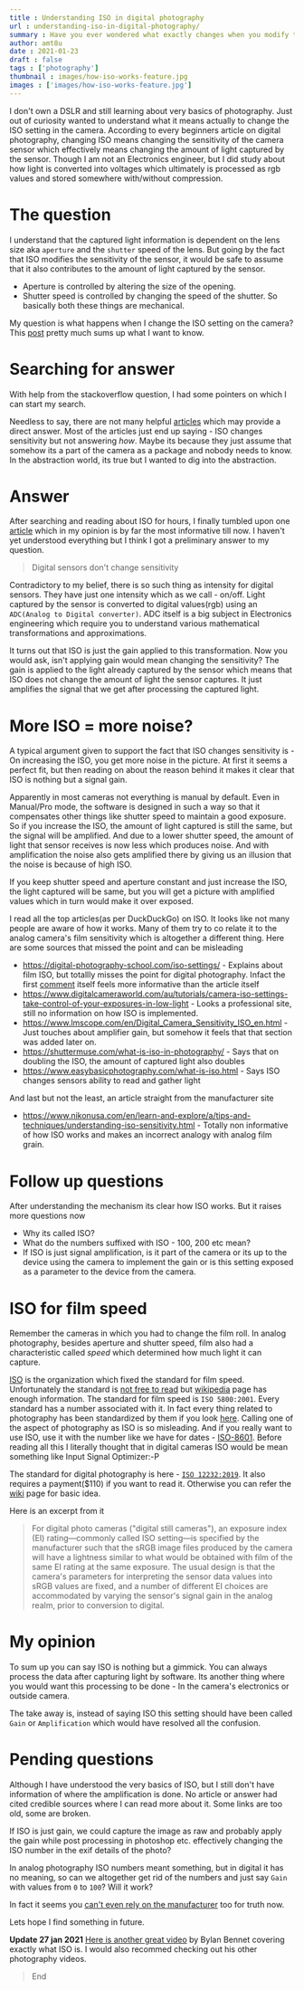 ```yaml
---
title : Understanding ISO in digital photography
url : understanding-iso-in-digital-photography/
summary : Have you ever wondered what exactly changes when you modify the ISO setting in a digital camera?
author: amt8u
date : 2021-01-23
draft : false
tags : ['photography']
thumbnail : images/how-iso-works-feature.jpg
images : ['images/how-iso-works-feature.jpg']
---
```


I don't own a DSLR and still learning about very basics of photography. Just out of curiosity wanted to understand what it means actually to change the ISO setting in the camera. According to every beginners article on digital photography, changing ISO means changing the sensitivity of the camera sensor which effectively means changing the amount of light captured by the sensor. Though I am not an Electronics engineer, but I did study about how light is converted into voltages which ultimately is processed as rgb values and stored somewhere with/without compression.

# The question
I understand that the captured light information is dependent on the lens size aka `aperture` and the `shutter` speed of the lens. But going by the fact that ISO modifies the sensitivity of the sensor, it would be safe to assume that it also contributes to the amount of light captured by the sensor.

* Aperture is controlled by altering the size of the opening.
* Shutter speed is controlled by changing the speed of the shutter. So basically both these things are mechanical. 

My question is what happens when I change the ISO setting on the camera? This [post](https://photo.stackexchange.com/questions/2946/how-is-iso-implemented-in-digital-cameras) pretty much sums up what I want to know.

# Searching for answer
With help from the stackoverflow question, I had some pointers on which I can start my search.

Needless to say, there are not many helpful [articles](https://www.easybasicphotography.com/what-is-iso.html) which may provide a direct answer. Most of the articles just end up saying - ISO changes sensitivity but not answering *how*. Maybe its because they just assume that somehow its a part of the camera as a package and nobody needs to know. In the abstraction world, its true but I wanted to dig into the abstraction.

# Answer
After searching and reading about ISO for hours, I finally tumbled upon one [article](https://clarkvision.com/articles/iso/) which in my opinion is by far the most informative till now. I haven't yet understood everything but I think I got a preliminary answer to my question.

> Digital sensors don't change sensitivity

Contradictory to my belief, there is so such thing as intensity for digital sensors. They have just one intensity which as we call - on/off. Light captured by the sensor is converted to digital values(rgb) using an `ADC(Analog to Digital converter)`. ADC itself is a big subject in Electronics engineering which require you to understand various mathematical transformations and approximations.

It turns out that ISO is just the gain applied to this transformation. Now you would ask, isn't applying gain would mean changing the sensitivity? The gain is applied to the light already captured by the sensor which means that ISO does not change the amount of light the sensor captures. It just amplifies the signal that we get after processing the captured light.

# More ISO = more noise?
A typical argument given to support the fact that ISO changes sensitivity is - On increasing the ISO, you get more noise in the picture. At first it seems a perfect fit, but then reading on about the reason behind it makes it clear that ISO is nothing but a signal gain.

Apparently in most cameras not everything is manual by default. Even in Manual/Pro mode, the software is designed in such a way so that it compensates other things like shutter speed to maintain a good exposure. So if you increase the ISO, the amount of light captured is still the same, but the signal will be amplified. And due to a lower shutter speed, the amount of light that sensor receives is now less which produces noise. And with amplification the noise also gets amplified there by giving us an illusion that the noise is because of high ISO.

If you keep shutter speed and aperture constant and just increase the ISO, the light captured will be same, but you will get a picture with amplified values which in turn would make it over exposed.

I read all the top articles(as per DuckDuckGo) on ISO. It looks like not many people are aware of how it works. Many of them try to co relate it to the analog camera's film sensitivity which is altogether a different thing. Here are some sources that missed the point and can be misleading

* https://digital-photography-school.com/iso-settings/ - Explains about film ISO, but totallly misses the point for digital photography. Infact the first [comment](http://disq.us/p/2d8nlvi) itself feels more informative than the article itself
* https://www.digitalcameraworld.com/au/tutorials/camera-iso-settings-take-control-of-your-exposures-in-low-light - Looks a professional site, still no information on how ISO is implemented.
* https://www.lmscope.com/en/Digital_Camera_Sensitivity_ISO_en.html - Just touches about amplifier gain, but somehow it feels that that section was added later on.
* https://shuttermuse.com/what-is-iso-in-photography/ - Says that on doubling the ISO, the amount of captured light also doubles
* https://www.easybasicphotography.com/what-is-iso.html - Says ISO changes sensors ability to read and gather light

And last but not the least, an article straight from the manufacturer site
* https://www.nikonusa.com/en/learn-and-explore/a/tips-and-techniques/understanding-iso-sensitivity.html - Totally non informative of how ISO works and makes an incorrect analogy with analog film grain.

# Follow up questions
After understanding the mechanism its clear how ISO works. But it raises more questions now

* Why its called ISO?
* What do the numbers suffixed with ISO - 100, 200 etc mean?
* If ISO is just signal amplification, is it part of the camera or its up to the device using the camera to implement the gain or is this setting exposed as a parameter to the device from the camera.


# ISO for film speed
Remember the cameras in which you had to change the film roll. In analog photography, besides aperture and shutter speed, film also had a characteristic called *speed* which determined how much light it can capture.

[ISO](https://www.iso.org/home.html) is the organization which fixed the standard for film speed. Unfortunately the standard is [not free to read](https://www.iso.org/standard/11948.html) but [wikipedia](https://en.m.wikipedia.org/wiki/Film_speed#ISO) page has enough information. The standard for film speed is `ISO 5800:2001`. Every standard has a number associated with it. In fact every thing related to photography has been standardized by them if you look [here](https://en.m.wikipedia.org/wiki/Film_speed#ISO). Calling one of the aspect of photography as ISO is so misleading. And if you really want to use ISO, use it with the number like we have for dates - [ISO-8601](https://www.iso.org/iso-8601-date-and-time-format.html). Before reading all this I literally thought that in digital cameras ISO would be mean something like Input Signal Optimizer:-P

The standard for digital photography is here - [`ISO 12232:2019`](https://webstore.ansi.org/Standards/ISO/ISO122322019). It also requires a payment($110) if you want to read it. Otherwise you can refer the [wiki](https://en.m.wikipedia.org/wiki/Film_speed#Digital_camera_ISO_speed_and_exposure_index) page for basic idea.

Here is an excerpt from it

> For digital photo cameras ("digital still cameras"), an exposure index (EI) rating—commonly called ISO setting—is specified by the manufacturer such that the sRGB image files produced by the camera will have a lightness similar to what would be obtained with film of the same EI rating at the same exposure. The usual design is that the camera's parameters for interpreting the sensor data values into sRGB values are fixed, and a number of different EI choices are accommodated by varying the sensor's signal gain in the analog realm, prior to conversion to digital.



# My opinion
To sum up you can say ISO is nothing but a gimmick. You can always process the data after capturing light by software. Its another thing where you would want this processing to be done - In the camera's electronics or outside camera.

The take away is, instead of saying ISO this setting should have been called `Gain` or `Amplification` which would have resolved all the confusion. 

# Pending questions
Although I have understood the very basics of ISO, but I still don't have information of where the amplification is done. No article or answer had cited credible sources where I can read more about it. Some links are too old, some are broken.

If ISO is just gain, we could capture the image as raw and probably apply the gain while post processing in photoshop etc. effectively changing the ISO number in the exif details of the photo?

In analog photography ISO numbers meant something, but in digital it has no meaning, so can we altogether get rid of the numbers and just say `Gain` with values from `0` to `100`? Will it work?

In fact it seems you [can't even rely on the manufacturer](https://www.sony.net/SonyInfo/News/Press/201807/18-060E/) too for truth now.

Lets hope I find something in future.

**Update 27 jan 2021**
[Here is another great video](https://youtu.be/WEApLA-YNko) by Bylan Bennet covering exactly what ISO is. I would also recommed checking out his other photography videos.

> End